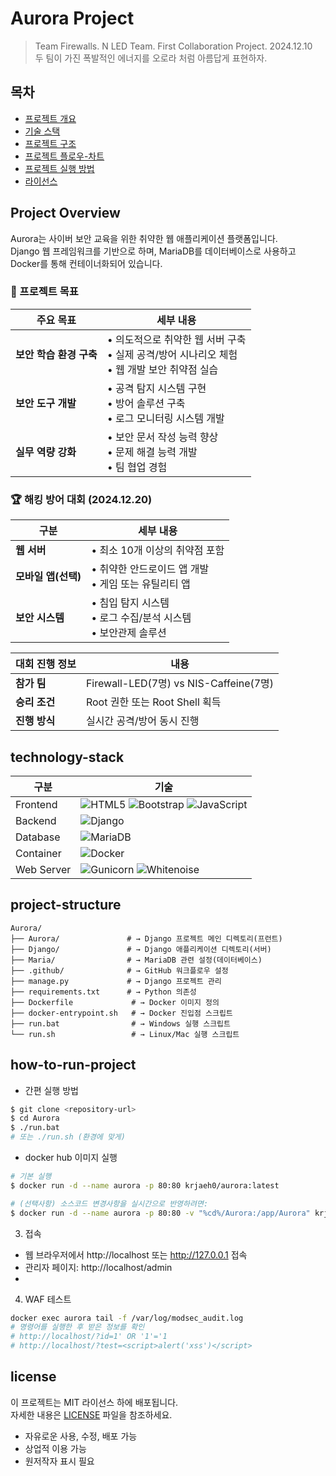 # Aurora Project
> Team Firewalls. N LED Team. First Collaboration Project. 2024.12.10  
> 두 팀이 가진 폭발적인 에너지를 오로라 처럼 아름답게 표현하자.

## 목차

* [프로젝트 개요](#project-overview)
* [기술 스택](#technology-stack)
* [프로젝트 구조](#project-structure)
* [프로젝트 플로우-차트](#project-flowchart)
* [프로젝트 실행 방법](#how-to-run-project)
* [라이선스](#license)

## Project Overview

Aurora는 사이버 보안 교육을 위한 취약한 웹 애플리케이션 플랫폼입니다.  
Django 웹 프레임워크를 기반으로 하며, MariaDB를 데이터베이스로 사용하고 Docker를 통해 컨테이너화되어 있습니다.

### 🎯 프로젝트 목표

| 주요 목표 | 세부 내용 |
|---------|----------|
| **보안 학습 환경 구축** | • 의도적으로 취약한 웹 서버 구축<br>• 실제 공격/방어 시나리오 체험<br>• 웹 개발 보안 취약점 실습 |
| **보안 도구 개발** | • 공격 탐지 시스템 구현<br>• 방어 솔루션 구축<br>• 로그 모니터링 시스템 개발 |
| **실무 역량 강화** | • 보안 문서 작성 능력 향상<br>• 문제 해결 능력 개발<br>• 팀 협업 경험 |

### 🏆 해킹 방어 대회 (2024.12.20)

| 구분 | 세부 내용 |
|-----|----------|
| **웹 서버** | • 최소 10개 이상의 취약점 포함 |
| **모바일 앱(선택)** | • 취약한 안드로이드 앱 개발<br>• 게임 또는 유틸리티 앱 |
| **보안 시스템** | • 침입 탐지 시스템<br>• 로그 수집/분석 시스템<br>• 보안관제 솔루션 |

| 대회 진행 정보 | 내용 |
|--------------|------|
| **참가 팀** | Firewall-LED(7명) vs NIS-Caffeine(7명) |
| **승리 조건** | Root 권한 또는 Root Shell 획득 |
| **진행 방식** | 실시간 공격/방어 동시 진행 |

## technology-stack
| 구분 | 기술 |
|------|------|
| Frontend | ![HTML5](https://img.shields.io/badge/HTML5-E34F26?logo=html5&logoColor=white) ![Bootstrap](https://img.shields.io/badge/Bootstrap-5.3-purple?logo=bootstrap) ![JavaScript](https://img.shields.io/badge/JavaScript-ES6-yellow?logo=javascript) |
| Backend | ![Django](https://img.shields.io/badge/Django-5.0-green?logo=django) |
| Database | ![MariaDB](https://img.shields.io/badge/MariaDB-10.11-blue?logo=mariadb) |
| Container | ![Docker](https://img.shields.io/badge/Docker-Latest-blue?logo=docker) |
| Web Server | ![Gunicorn](https://img.shields.io/badge/Gunicorn-21.2-green?logo=gunicorn) ![Whitenoise](https://img.shields.io/badge/Whitenoise-6.6-lightgrey) |

## project-structure
```
Aurora/
├── Aurora/               # → Django 프로젝트 메인 디렉토리(프런트)
├── Django/               # → Django 애플리케이션 디렉토리(서버)
├── Maria/                # → MariaDB 관련 설정(데이터베이스)
├── .github/              # → GitHub 워크플로우 설정
├── manage.py             # → Django 프로젝트 관리
├── requirements.txt      # → Python 의존성
├── Dockerfile             # → Docker 이미지 정의
├── docker-entrypoint.sh   # → Docker 진입점 스크립트
├── run.bat                # → Windows 실행 스크립트
└── run.sh                 # → Linux/Mac 실행 스크립트
```

## how-to-run-project
- 간편 실행 방법
```bash
$ git clone <repository-url>
$ cd Aurora
$ ./run.bat 
# 또는 ./run.sh (환경에 맞게)
```

- docker hub 이미지 실행
```bash
# 기본 실행
$ docker run -d --name aurora -p 80:80 krjaeh0/aurora:latest

# (선택사항) 소스코드 변경사항을 실시간으로 반영하려면:
$ docker run -d --name aurora -p 80:80 -v "%cd%/Aurora:/app/Aurora" krjaeh0/aurora:latest
```

3. 접속
- 웹 브라우저에서 http://localhost 또는 http://127.0.0.1 접속
- 관리자 페이지: http://localhost/admin
- 

4. WAF 테스트
```bash
docker exec aurora tail -f /var/log/modsec_audit.log
# 명령어를 실행한 후 받은 정보를 확인
# http://localhost/?id=1' OR '1'='1
# http://localhost/?test=<script>alert('xss')</script>
```
## license
이 프로젝트는 MIT 라이선스 하에 배포됩니다.  
자세한 내용은 [LICENSE](LICENSE) 파일을 참조하세요.

- 자유로운 사용, 수정, 배포 가능
- 상업적 이용 가능
- 원저작자 표시 필요